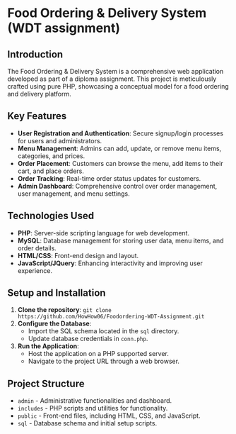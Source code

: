 # Food Ordering & Delivery System (WDT assignment)

## Introduction

The Food Ordering & Delivery System is a comprehensive web application developed as part of a diploma assignment. This project is meticulously crafted using pure PHP, showcasing a conceptual model for a food ordering and delivery platform.

## Key Features

- **User Registration and Authentication**: Secure signup/login processes for users and administrators.
- **Menu Management**: Admins can add, update, or remove menu items, categories, and prices.
- **Order Placement**: Customers can browse the menu, add items to their cart, and place orders.
- **Order Tracking**: Real-time order status updates for customers.
- **Admin Dashboard**: Comprehensive control over order management, user management, and menu settings.

## Technologies Used

- **PHP**: Server-side scripting language for web development.
- **MySQL**: Database management for storing user data, menu items, and order details.
- **HTML/CSS**: Front-end design and layout.
- **JavaScript/JQuery**: Enhancing interactivity and improving user experience.

## Setup and Installation

1. **Clone the repository**: `git clone https://github.com/HowHow06/Foodordering-WDT-Assignment.git`
2. **Configure the Database**:
   - Import the SQL schema located in the `sql` directory.
   - Update database credentials in `conn.php`.
3. **Run the Application**:
   - Host the application on a PHP supported server.
   - Navigate to the project URL through a web browser.

## Project Structure

- `admin` - Administrative functionalities and dashboard.
- `includes` - PHP scripts and utilities for functionality.
- `public` - Front-end files, including HTML, CSS, and JavaScript.
- `sql` - Database schema and initial setup scripts.
